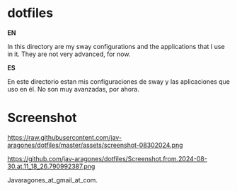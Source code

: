 # dotfiles

<b>  EN</b>

In this directory are my sway configurations and the applications that I use in it.
They are not very advanced, for now.

<b>  ES </b>

En este directorio estan mis configuraciones de sway y las aplicaciones que uso en él.
No son muy avanzadas, por ahora.

# Screenshot


https://raw.githubusercontent.com/jav-aragones/dotfiles/master/assets/screenshot-08302024.png


https://github.com/jav-aragones/dotfiles/Screenshot.from.2024-08-30.at.11_18_26.790992387.png


Javaragones_at_gmail_at_com.
